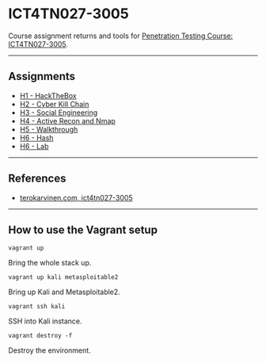 # ICT4TN027-3005

Course assignment returns and tools for [Penetration Testing Course: ICT4TN027-3005](https://terokarvinen.com/2021/hakkerointi-kurssi-tunkeutumistestaus-ict4tn027-3005/).

---

## Assignments

- [H1 - HackTheBox](./h1/)
- [H2 - Cyber Kill Chain](./h2/)
- [H3 - Social Engineering](./h3/)
- [H4 - Active Recon and Nmap](./h4/)
- [H5 - Walkthrough](./h5/)
- [H6 - Hash](./h6/)
- [H6 - Lab](./h7/)

---

## References

* [terokarvinen.com, ict4tn027-3005](https://terokarvinen.com/2021/hakkerointi-kurssi-tunkeutumistestaus-ict4tn027-3005/)

---

## How to use the Vagrant setup

    vagrant up

Bring the whole stack up.

    vagrant up kali metasploitable2

Bring up Kali and Metasploitable2.

    vagrant ssh kali

SSH into Kali instance.

    vagrant destroy -f

Destroy the environment.
